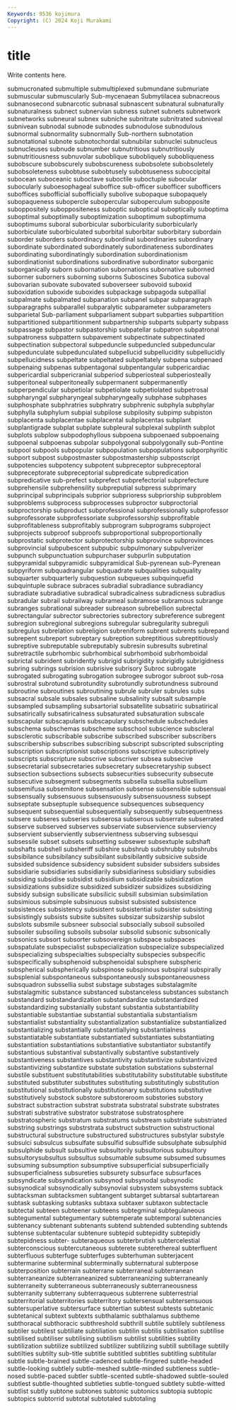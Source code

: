 ```yaml
---
Keywords: 9536 kojimura
Copyright: (C) 2024 Koji Murakami
---
```


# title

Write contents here.



 submucronated submultiple submultiplexed submundane submuriate submuscular
submuscularly Sub-mycenaean Submytilacea subnacreous subnanosecond subnarcotic subnasal subnascent subnatural subnaturally
subnaturalness subnect subnervian subness subnet subnets subnetwork subnetworks subneural subnex
subniche subnitrate subnitrated subniveal subnivean subnodal subnode subnodes subnodulose subnodulous
subnormal subnormality subnormally Sub-northern subnotation subnotational subnote subnotochordal subnubilar subnuclei
subnucleus subnucleuses subnude subnumber subnutritious subnutritiously subnutritiousness subnuvolar suboblique subobliquely
subobliqueness subobscure subobscurely subobscureness subobsolete subobsoletely subobsoleteness subobtuse subobtusely subobtuseness
suboccipital subocean suboceanic suboctave suboctile suboctuple subocular subocularly suboesophageal suboffice
sub-officer subofficer subofficers suboffices subofficial subofficially subolive subopaque subopaquely subopaqueness
subopercle subopercular suboperculum subopposite suboppositely suboppositeness suboptic suboptical suboptically suboptima
suboptimal suboptimally suboptimization suboptimum suboptimuma suboptimums suboral suborbicular suborbicularity suborbicularly
suborbiculate suborbiculated suborbital suborbitar suborbitary subordain suborder suborders subordinacy subordinal
subordinaries subordinary subordinate subordinated subordinately subordinateness subordinates subordinating subordinatingly subordination
subordinationism subordinationist subordinations subordinative subordinator suborganic suborganically suborn subornation subornations
subornative suborned suborner suborners suborning suborns Suboscines Subotica suboval subovarian
subovate subovated suboverseer subovoid suboxid suboxidation suboxide suboxides subpackage subpagoda
subpallial subpalmate subpalmated subpanation subpanel subpar subparagraph subparagraphs subparallel subparalytic
subparameter subparameters subparietal Sub-parliament subparliament subpart subparties subpartition subpartitioned subpartitionment
subpartnership subparts subparty subpass subpassage subpastor subpastorship subpatellar subpatron subpatronal
subpatroness subpattern subpavement subpectinate subpectinated subpectination subpectoral subpeduncle subpeduncled subpeduncular
subpedunculate subpedunculated subpellucid subpellucidity subpellucidly subpellucidness subpeltate subpeltated subpeltately subpena
subpenaed subpenaing subpenas subpentagonal subpentangular subpericardiac subpericardial subpericranial subperiod subperiosteal
subperiosteally subperitoneal subperitoneally subpermanent subpermanently subperpendicular subpetiolar subpetiolate subpetiolated subpetrosal
subpharyngal subpharyngeal subpharyngeally subphase subphases subphosphate subphratries subphratry subphrenic subphyla
subphylar subphylla subphylum subpial subpilose subpilosity subpimp subpiston subplacenta subplacentae
subplacental subplacentas subplant subplantigrade subplat subplate subpleural subplexal subplinth subplot
subplots subplow subpodophyllous subpoena subpoenaed subpoenaing subpoenal subpoenas subpolar subpolygonal
subpolygonally sub-Pontine subpool subpools subpopular subpopulation subpopulations subporphyritic subport subpost
subpostmaster subpostmastership subpostscript subpotencies subpotency subpotent subpreceptor subpreceptoral subpreceptorate subpreceptorial
subpredicate subpredication subpredicative sub-prefect subprefect subprefectorial subprefecture subprehensile subprehensility subpreputial
subpress subprimary subprincipal subprincipals subprior subprioress subpriorship subproblem subproblems subprocess
subprocesses subproctor subproctorial subproctorship subproduct subprofessional subprofessionally subprofessor subprofessorate subprofessoriate
subprofessorship subprofitable subprofitableness subprofitably subprogram subprograms subproject subprojects subproof subproofs
subproportional subproportionally subprostatic subprotector subprotectorship subprovince subprovinces subprovincial subpubescent subpubic
subpulmonary subpulverizer subpunch subpunctuation subpurchaser subpurlin subputation subpyramidal subpyramidic subpyramidical
Sub-pyrenean sub-Pyrenean subpyriform subquadrangular subquadrate subqualities subquality subquarter subquarterly subquestion
subqueues subquinquefid subquintuple subrace subraces subradial subradiance subradiancy subradiate subradiative
subradical subradicalness subradicness subradius subradular subrail subrailway subrameal subramose subramous
subrange subranges subrational subreader subreason subrebellion subrectal subrectangular subrector subrectories
subrectory subreference subregent subregion subregional subregions subregular subregularity subreguli subregulus
subrelation subreligion subreniform subrent subrents subrepand subrepent subreport subreptary subreption
subreptitious subreptitiously subreptive subreputable subreputably subresin subresults subretinal subretractile subrhombic
subrhombical subrhomboid subrhomboidal subrictal subrident subridently subrigid subrigidity subrigidly subrigidness
subring subrings subrision subrisive subrisory Subroc subrogate subrogated subrogating subrogation
subrogee subrogor subroot sub-rosa subrostral subrotund subrotundity subrotundly subrotundness subround
subroutine subroutines subroutining subrule subruler subrules subs subsacral subsale subsales
subsaline subsalinity subsalt subsample subsampled subsampling subsartorial subsatellite subsatiric subsatirical
subsatirically subsatiricalness subsaturated subsaturation subscale subscapular subscapularis subscapulary subschedule subschedules
subschema subschemas subscheme subschool subscience subscleral subsclerotic subscribable subscribe subscribed
subscriber subscribers subscribership subscribes subscribing subscript subscripted subscripting subscription subscriptionist
subscriptions subscriptive subscriptively subscripts subscripture subscrive subscriver subsea subsecive subsecretarial
subsecretaries subsecretary subsecretaryship subsect subsection subsections subsects subsecurities subsecurity subsecute
subsecutive subsegment subsegments subsella subsellia subsellium subsemifusa subsemitone subsensation subsense
subsensible subsensual subsensually subsensuous subsensuously subsensuousness subsept subseptate subseptuple subsequence
subsequences subsequency subsequent subsequential subsequentially subsequently subsequentness subsere subseres subseries
subserosa subserous subserrate subserrated subserve subserved subserves subserviate subservience subserviency
subservient subserviently subservientness subserving subsesqui subsessile subset subsets subsetting subsewer
subsextuple subshaft subshafts subshell subsheriff subshire subshrub subshrubby subshrubs subsibilance
subsibilancy subsibilant subsibilantly subsicive subside subsided subsidence subsidency subsident subsider
subsiders subsides subsidiarie subsidiaries subsidiarily subsidiariness subsidiary subsidies subsiding subsidise
subsidist subsidium subsidizable subsidization subsidizations subsidize subsidized subsidizer subsidizes subsidizing
subsidy subsign subsilicate subsilicic subsill subsimian subsimilation subsimious subsimple subsinuous
subsist subsisted subsistence subsistences subsistency subsistent subsistential subsister subsisting subsistingly
subsists subsite subsites subsizar subsizarship subslot subslots subsmile subsneer subsocial
subsocially subsoil subsoiled subsoiler subsoiling subsoils subsolar subsolid subsonic subsonically
subsonics subsort subsorter subsovereign subspace subspaces subspatulate subspecialist subspecialization subspecialize
subspecialized subspecializing subspecialties subspecialty subspecies subspecific subspecifically subsphenoid subsphenoidal subsphere
subspheric subspherical subspherically subspinose subspinous subspiral subspirally subsplenial subspontaneous subspontaneously
subspontaneousness subsquadron subssellia subst substage substages substalagmite substalagmitic substance substanced
substanceless substances substanch substandard substandardization substandardize substandardized substandardizing substanially substant
substantia substantiability substantiable substantiae substantial substantialia substantialism substantialist substantiality substantialization
substantialize substantialized substantializing substantially substantiallying substantialness substantiatable substantiate substantiated substantiates
substantiating substantiation substantiations substantiative substantiator substantify substantious substantival substantivally substantive
substantively substantiveness substantives substantivity substantivize substantivized substantivizing substantize substate substation
substations substernal substile substituent substitutabilities substitutability substitutable substitute substituted substituter
substitutes substituting substitutingly substitution substitutional substitutionally substitutionary substitutions substitutive substitutively
substock substore substoreroom substories substory substract substraction substrat substrata substratal
substrate substrates substrati substrative substrator substratose substratosphere substratospheric substratum substratums
substream substriate substriated substring substrings substrstrata substruct substruction substructional substructural
substructure substructured substructures substylar substyle subsulci subsulcus subsulfate subsulfid subsulfide
subsulphate subsulphid subsulphide subsult subsultive subsultorily subsultorious subsultory subsultorysubsultus subsultus
subsumable subsume subsumed subsumes subsuming subsumption subsumptive subsuperficial subsuperficially subsuperficialness
subsureties subsurety subsurface subsurfaces subsyndicate subsyndication subsynod subsynodal subsynodic subsynodical
subsynodically subsynovial subsystem subsystems subtack subtacksman subtacksmen subtangent subtarget subtarsal
subtartarean subtask subtasking subtasks subtaxa subtaxer subtaxon subtectacle subtectal subteen
subteener subteens subtegminal subtegulaneous subtegumental subtegumentary subtemperate subtemporal subtenancies subtenancy
subtenant subtenants subtend subtended subtending subtends subtense subtentacular subtenure subtepid
subtepidity subtepidly subtepidness subter- subteraqueous subterbrutish subtercelestial subterconscious subtercutaneous subterete
subterethereal subterfluent subterfluous subterfuge subterfuges subterhuman subterjacent subtermarine subterminal subterminally
subternatural subterpose subterposition subterrain subterrane subterraneal subterranean subterraneanize subterraneanized subterraneanizing
subterraneanly subterraneity subterraneous subterraneously subterraneousness subterranity subterrany subterraqueous subterrene subterrestrial
subterritorial subterritories subterritory subtersensual subtersensuous subtersuperlative subtersurface subtertian subtest subtests
subtetanic subtetanical subtext subtexts subthalamic subthalamus subtheme subthoracal subthoracic subthreshold
subthrill subtile subtilely subtileness subtiler subtilest subtiliate subtiliation subtilin subtilis
subtilisation subtilise subtilised subtiliser subtilising subtilism subtilist subtilities subtility subtilization
subtilize subtilized subtilizer subtilizing subtill subtillage subtilly subtilties subtilty sub-title
subtitle subtitled subtitles subtitling subtitular subtle subtle-brained subtle-cadenced subtle-fingered subtle-headed
subtle-looking subtlely subtle-meshed subtle-minded subtleness subtle-nosed subtle-paced subtler subtle-scented subtle-shadowed
subtle-souled subtlest subtle-thoughted subtleties subtle-tongued subtlety subtle-witted subtlist subtly subtone
subtones subtonic subtonics subtopia subtopic subtopics subtorrid subtotal subtotaled subtotaling
